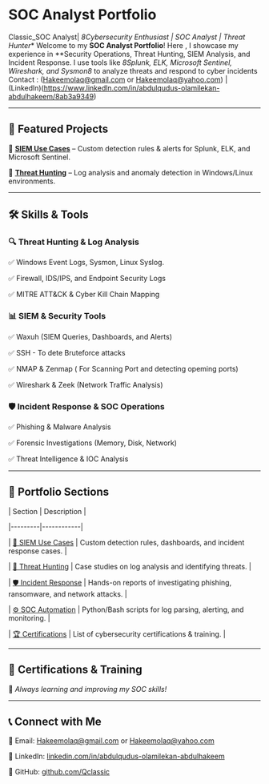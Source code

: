 # SOC Analyst Portfolio
Classic_SOC Analyst| *8Cybersecurity Enthusiast | SOC Analyst | Threat Hunter**
Welcome to my **SOC Analyst Portfolio**! Here , I showcase my experience in **Security Operations, Threat Hunting, SIEM Analysis, and Incident Response. I use tools like  *8Splunk, ELK, Microsoft Sentinel, Wireshark, and Sysmon8* to analyze threats and respond to cyber incidents
Contact : (Hakeemolaq@gmail.com or Hakeemolaq@yahoo.com) | (Linkedln)(https://www.linkedln.com/in/abdulqudus-olamilekan-abdulhakeem/8ab3a9349)


---


## 🚀 Featured Projects  



🔹 **[SIEM Use Cases](Projects/SIEM-Use-Cases/README.md)** – Custom detection rules & alerts for Splunk, ELK, and Microsoft Sentinel.  

🔹 **[Threat Hunting](Projects/Threat-Hunting/README.md)** – Log analysis and anomaly detection in Windows/Linux environments. 



---



## 🛠️ Skills & Tools  



### **🔍 Threat Hunting & Log Analysis**  

✅ Windows Event Logs, Sysmon, Linux Syslog.

✅ Firewall, IDS/IPS, and Endpoint Security Logs  

✅ MITRE ATT&CK & Cyber Kill Chain Mapping  

    

### **📊 SIEM & Security Tools**  

✅ Waxuh (SIEM Queries, Dashboards, and Alerts)  

✅ SSH - To dete Bruteforce attacks

✅ NMAP & Zenmap ( For Scanning Port and detecting opeming ports)  

✅ Wireshark & Zeek (Network Traffic Analysis)  



### **🛡️ Incident Response & SOC Operations**  

✅ Phishing & Malware Analysis  

✅ Forensic Investigations (Memory, Disk, Network)  

✅ Threat Intelligence & IOC Analysis  



---



## 📂 Portfolio Sections  



| Section | Description |

|---------|------------|

| [📌 SIEM Use Cases](Projects/SIEM-Use-Cases/README.md) | Custom detection rules, dashboards, and incident response cases. |

| [🔎 Threat Hunting](Projects/Threat-Hunting/README.md) | Case studies on log analysis and identifying threats. |

| [🛡️ Incident Response](Projects/Incident-Response/README.md) | Hands-on reports of investigating phishing, ransomware, and network attacks. |

| [⚙️ SOC Automation](Scripts/README.md) | Python/Bash scripts for log parsing, alerting, and monitoring. |

| [🏆 Certifications](Certifications.md) | List of cybersecurity certifications & training. |



---



## 📜 Certifications & Training  
  



🚀 *Always learning and improving my SOC skills!*  



---



## 📞 Connect with Me  

📧 Email: Hakeemolaq@gmail.com or Hakeemolaq@yahoo.com 

🔗 LinkedIn: [linkedin.com/in/abdulqudus-olamilekan-abdulhakeem](https://www.linkedin.com/in/abdulqudus-olamilekan-abdulhakeem)  

📂 GitHub: [github.com/Qclassic](https://github.com/Qclassic)  

